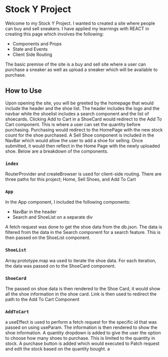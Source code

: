 # Stock Y Project

Welcome to my Stock Y Project. I wanted to created a site where people can buy and sell sneakers. I have applied my learnings with REACT in creating this page which involves the following:

- Components and Props
- State and Events
- Client Side Routing

The basic premise of the site is a buy and sell site where a user can purchase a sneaker as well as upload a sneaker which will be available to purchase.

## How to Use

Upon opening the site, you will be greeted by the homepage that would include the header and the shoe list. The header includes the logo and the navbar while the shoelist includes a search component and the list of shoecards. Clicking Add to Cart in a ShoeCard would redirect to the Add To Cart component. This is where a user can set the quantity before purchasing. Purchasing would redirect to the HomePage with the new stock count for the shoe purchased. A Sell Shoe component is included in the NavBar which would allow the user to add a shoe for selling. Once submitted, it would then reflect in the Home Page with the newly uploaded shoe. Below are a breakdown of the components.

### `index`

RouterProvider and createBrowser is used for client-side routing. There are three paths for this project; Home, Sell Shoes, and Add To Cart 

### `App`

In the App component, I included the following components:

- NavBar in the header
- Search and ShoeList on a separate div

A fetch request was done to get the shoe data from the db.json. The data is filtered from the data in the Search component for a search feature. This is then passed on the ShoeList component.

### `ShoeList`

Array.prototype.map wa used to iterate the shoe data. For each iteration, the data was passed on to the ShoeCard component.

### `ShoeCard`

The passed on shoe data is then rendered to the Shoe Card, it would show all the shoe information in the shoe card. Link is then used to redirect the path to the Add To Cart Component

### `AddToCart`

a useEffect is used to perform a fetch request for the specific id that was passed on using useParam. The information is then rendered to show the shoe information. A quantity dropdown is added to give the user the option to choose how many shoes to purchase. This is limited to the quantity in stock. A purchase button is added which would executed to Patch request and edit the stock based on the quantity bought. a


